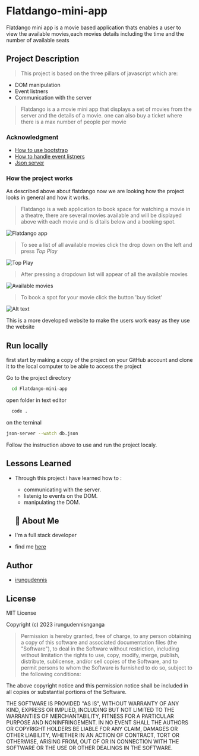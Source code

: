 # Flatdango-mini-app
Flatdango mini app is a movie based application thats enables a user to view the available movies,each movies
details including the time and the number of available seats 

## Project Description  

> This project is based on the three pillars of javascript which are:
* DOM manipulation
* Event listners
* Communication with the server
> Flatdango is a a movie mini app that displays a set of movies from the server and the details of a movie.
  one can also buy a ticket where there is a max number of people per movie

### Acknowledgment
* [How to use bootstrap](https://getbootstrap.com/)
* [How to handle event listners](https://developer.mozilla.org/en-US/docs/Web/Events/Event_handlers)
* [Json server](https://www.npmjs.com/package/json-server)

### How the project works
As described above about flatdango now we are looking how the project looks in general and how it works.
> Flatdango is a web application to book space for watching a movie in a theatre, there are several movies available 
  and will be displayed above with each movie and is ditails below and a booking spot.

   ![Flatdango app](./images/flatdango.png)

> To see a list of all available movies click the drop down on the left and press *Top Play*

  ![Top Play](./images/topplay.png)

>  After pressing a dropdown list will appear of all the available movies 

  ![Available movies](./images/dropdown.png)

>  To book a spot for your movie click the button 'buy ticket'

  ![Alt text](./images/buyTicket.png)

  This is a more developed website to make the users work easy as they use the website


## Run locally
first start by making a copy of the project on your GitHub account and clone it to the local computer to be able to access the project

Go to the project directory

```bash
  cd Flatdango-mini-app
```

open folder in text editor 

```bash
  code .
```

on the terninal

````bash
json-server --watch db.json 

````

Follow the instruction above to use and run the project localy.  


## Lessons Learned

* Through this project i have learned how to :
  * communicating with the server.
  * listenig to events on the DOM.
  * manipulating the DOM.

  ## 🚀 About Me
 * I'm a full stack developer
 * find me [here](https://github.com/irungudenninganga)

 ## Author

  * [irungudennis](https://github.com/irungudenninganga)

## License 
MIT License

Copyright (c) 2023 irungudennisnganga

>Permission is hereby granted, free of charge, to any person obtaining a copy
of this software and associated documentation files (the "Software"), to deal
in the Software without restriction, including without limitation the rights
to use, copy, modify, merge, publish, distribute, sublicense, and/or sell
copies of the Software, and to permit persons to whom the Software is
furnished to do so, subject to the following conditions:

The above copyright notice and this permission notice shall be included in all
copies or substantial portions of the Software.

THE SOFTWARE IS PROVIDED "AS IS", WITHOUT WARRANTY OF ANY KIND, EXPRESS OR
IMPLIED, INCLUDING BUT NOT LIMITED TO THE WARRANTIES OF MERCHANTABILITY,
FITNESS FOR A PARTICULAR PURPOSE AND NONINFRINGEMENT. IN NO EVENT SHALL THE
AUTHORS OR COPYRIGHT HOLDERS BE LIABLE FOR ANY CLAIM, DAMAGES OR OTHER
LIABILITY, WHETHER IN AN ACTION OF CONTRACT, TORT OR OTHERWISE, ARISING FROM,
OUT OF OR IN CONNECTION WITH THE SOFTWARE OR THE USE OR OTHER DEALINGS IN THE
SOFTWARE.  
